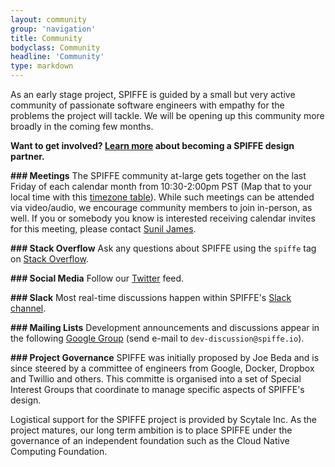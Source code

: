 ```yaml
---
layout: community
group: 'navigation'
title: Community
bodyclass: Community
headline: 'Community'
type: markdown
---
```

As an early stage project, SPIFFE is guided by a small but very active community of passionate software engineers with empathy for the problems the project will tackle. We will be opening up this community more broadly in the coming few months.

**Want to get involved? [Learn more](https://goo.gl/forms/4fJOQ3HdM4M3L27r1) about becoming a SPIFFE design partner.**

**### Meetings**
The SPIFFE community at-large gets together on the last Friday of each calendar month from 10:30-2:00pm PST (Map that to your local time with this [timezone table](https://www.google.com/search?q=1030+am+in+pst)). While such meetings can be attended via video/audio, we encourage community members to join in-person, as well. If you or somebody you know is interested receiving calendar invites for this meeting, please contact [Sunil James](https://twitter.com/sunubunu).

**### Stack Overflow**
Ask any questions about SPIFFE using the `spiffe` tag on [Stack Overflow](https://stackoverflow.com/questions/tagged/spiffe).

**### Social Media**
Follow our [Twitter](https://twitter.com/SPIFFEio) feed.

**### Slack**
Most real-time discussions happen within SPIFFE's [Slack channel](https://spiffe.slack.com).

**### Mailing Lists**
Development announcements and discussions appear in the following [Google Group](https://groups.google.com/a/spiffe.io/forum/#!forum/dev-discussion) (send e-mail to `dev-discussion@spiffe.io`).

**### Project Governance**
SPIFFE was initially proposed by Joe Beda and is since steered by a committee of engineers from Google, Docker, Dropbox and Twillio and others. This committe is organised into a set of Special Interest Groups that coordinate to manage specific aspects of SPIFFE's design. 

Logistical support for the SPIFFE project is provided by Scytale Inc. As the project matures, our long term ambition is to place SPIFFE under the governance of an independent foundation such as the Cloud Native Computing Foundation.

[blog]: http://blog.spiffe.io
[calendar.google.com]: https://calendar.google.com/calendar/todo
[CNCF code of conduct]: https://github.com/cncf/foundation/blob/master/code-of-conduct.md
[Communication]: https://github.com/spiffe/community/blob/master/communication.md
[community meeting]: https://github.com/spiffe/community/blob/master/communication.md#weekly-meeting
[events]: https://TODO
[file an issue]: https://github.com/spiffe/spiffe/issues/new
[spiffe.slack.com]: http://spiffe.slack.com
[Twitter]: https://twitter.com/spiffeio
